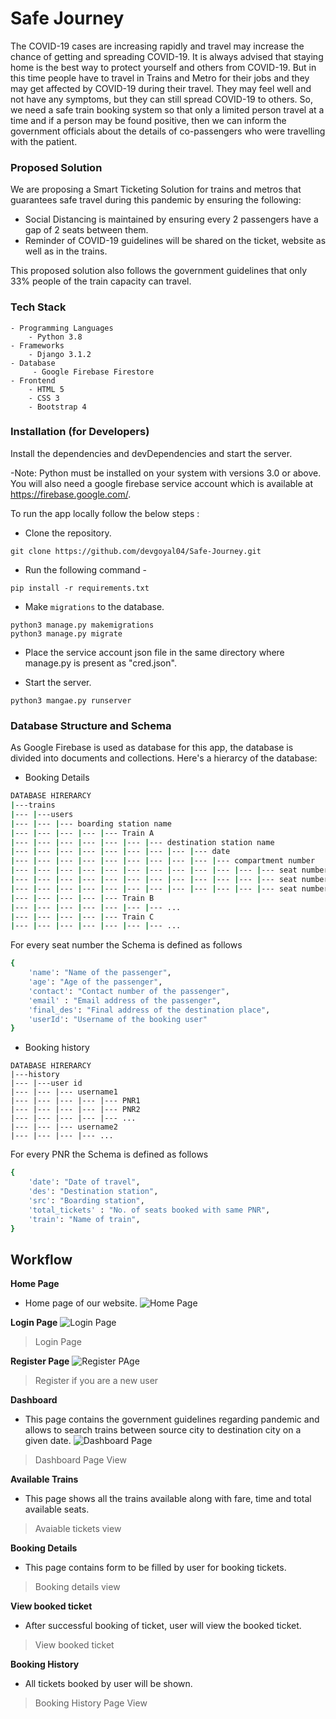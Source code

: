 # Safe Journey
The COVID-19 cases are increasing rapidly and travel may increase the chance of getting and spreading COVID-19. It is always advised that staying home is the best way to protect yourself and others from COVID-19. But in this time people have to travel in Trains and Metro for their jobs and they may get affected by COVID-19 during their travel. They may feel well and not have any symptoms, but they can still spread COVID-19 to others. 
So, we need a safe train booking system so that only a limited person travel at a time and if a person may be found positive, then we can inform the government officials about the details of co-passengers who were travelling with the patient.

### Proposed Solution
We are proposing a Smart Ticketing Solution for trains and metros that guarantees safe travel during this pandemic by ensuring the following:

* Social Distancing is maintained by ensuring every 2 passengers have a gap of 2 seats between them.
* Reminder of COVID-19 guidelines will be shared on the ticket, website as well as in the trains.

This proposed solution also follows the government guidelines that only 33% people of the train capacity can travel.

### Tech Stack
```
- Programming Languages
    - Python 3.8
- Frameworks
    - Django 3.1.2
- Database
     - Google Firebase Firestore
- Frontend
    - HTML 5
    - CSS 3
    - Bootstrap 4
```
### Installation (for Developers)

Install the dependencies and devDependencies and start the server.

-Note: Python must be installed on your system with versions 3.0 or above. You will also need a google firebase service account which is available at https://firebase.google.com/.

To run the app locally follow the below steps : 
* Clone the repository.
```
git clone https://github.com/devgoyal04/Safe-Journey.git
```
* Run the following command -
```
pip install -r requirements.txt
```
* Make ``migrations`` to the database.
```
python3 manage.py makemigrations
python3 manage.py migrate
```
* Place the service account json file in the same directory where manage.py is present as "cred.json".

* Start the server.
```
python3 mangae.py runserver
```

### Database Structure and Schema
As Google Firebase is used as database for this app, the database is divided into documents and collections.
 Here's a hierarcy of the database:

* Booking Details
```bash
DATABASE HIRERARCY
|---trains
|--- |---users
|--- |--- |--- boarding station name
|--- |--- |--- |--- |--- Train A 
|--- |--- |--- |--- |--- |--- |--- destination station name
|--- |--- |--- |--- |--- |--- |--- |--- |--- date
|--- |--- |--- |--- |--- |--- |--- |--- |--- |--- compartment number
|--- |--- |--- |--- |--- |--- |--- |--- |--- |--- |--- |--- seat number1
|--- |--- |--- |--- |--- |--- |--- |--- |--- |--- |--- |--- seat number2
|--- |--- |--- |--- |--- |--- |--- |--- |--- |--- |--- |--- seat number3
|--- |--- |--- |--- |--- Train B
|--- |--- |--- |--- |--- |--- |--- ...
|--- |--- |--- |--- |--- Train C
|--- |--- |--- |--- |--- |--- |--- ...

```
For every seat number the Schema is defined as follows
```bash
{
    'name': "Name of the passenger",
    'age': "Age of the passenger",
    'contact': "Contact number of the passenger",
    'email' : "Email address of the passenger",
    'final_des': "Final address of the destination place",
    'userId': "Username of the booking user"
}
```
* Booking history
```
DATABASE HIRERARCY
|---history
|--- |---user id
|--- |--- |--- username1
|--- |--- |--- |--- |--- PNR1
|--- |--- |--- |--- |--- PNR2
|--- |--- |--- |--- |--- ...
|--- |--- |--- username2
|--- |--- |--- |--- ...

```
For every PNR the Schema is defined as follows
```bash
{
    'date': "Date of travel",
    'des': "Destination station",
    'src': "Boarding station",
    'total_tickets' : "No. of seats booked with same PNR",
    'train': "Name of train",
}
```
## Workflow

**Home Page**
* Home page of our website.
![Home Page](images/1.png "Home Page")

**Login Page**
![Login Page](images/2.png "Login Page")
> Login Page

**Register Page**
![Register PAge](images/3.png "Register Login")
> Register if you are a new user

**Dashboard**
* This page contains the government guidelines regarding pandemic and allows to search trains between source city to destination city on a given date. 
![Dashboard Page](images/5.png "Dashboard Page")
> Dashboard Page View


**Available Trains**
* This page shows all the trains available along with fare, time and total available seats. 

> Avaiable tickets view

**Booking Details**
* This page contains form to be filled by user for booking tickets.

> Booking details view

**View booked ticket**
* After successful booking of ticket, user will view the booked ticket.

> View booked ticket

**Booking History**
* All tickets booked by user will be shown.

> Booking History Page View
